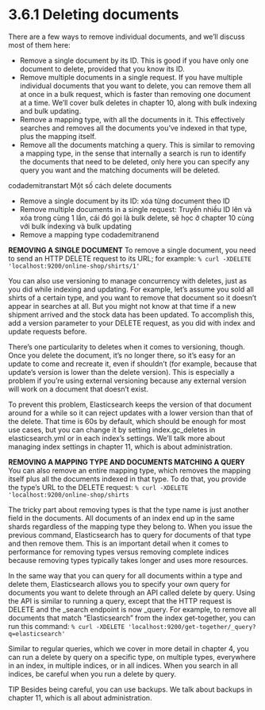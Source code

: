 # 3.6.1 Deleting documents
There are a few ways to remove individual documents, and we’ll discuss most of them here:
- Remove a single document by its ID. This is good if you have only one document to delete, provided that you know its ID.
- Remove multiple documents in a single request. If you have multiple individual documents that you want to delete, you can remove them all at once in a bulk request, which is faster than removing one document at a time. We’ll cover bulk deletes in chapter 10, along with bulk indexing and bulk updating.
- Remove a mapping type, with all the documents in it. This effectively searches and removes all the documents you’ve indexed in that type, plus the mapping itself.
- Remove all the documents matching a query. This is similar to removing a mapping type, in the sense that internally a search is run to identify the documents that need to be deleted, only here you can specify any query you want and the matching documents will be deleted.

codademitranstart
Một số cách delete documents
- Remove a single document by its ID: xóa từng document theo ID
- Remove multiple documents in a single request: Truyền nhiều ID lên và xóa trong cùng 1 lần, cái đó gọi là bulk delete, sẽ học ở chapter 10 cùng với bulk indexing và bulk updating
- Remove a mapping type
codademitranend

**REMOVING A SINGLE DOCUMENT**
To remove a single document, you need to send an HTTP DELETE request to its URL; for example:
`% curl -XDELETE 'localhost:9200/online-shop/shirts/1'`

You can also use versioning to manage concurrency with deletes, just as you did while indexing and updating. For example, let’s assume you sold all shirts of a certain type, and you want to remove that document so it doesn’t appear in searches at all. But you might not know at that time if a new shipment arrived and the stock data has been updated. To accomplish this, add a version parameter to your DELETE request, as you did with index and update requests before.

There’s one particularity to deletes when it comes to versioning, though. Once you delete the document, it’s no longer there, so it’s easy for an update to come and recreate it, even if shouldn’t (for example, because that update’s version is lower than the delete version). This is especially a problem if you’re using external versioning because any external version will work on a document that doesn’t exist.

To prevent this problem, Elasticsearch keeps the version of that document around for a while so it can reject updates with a lower version than that of the delete. That time is 60s by default, which should be enough for most use cases, but you can change it by setting index.gc_deletes in elasticsearch.yml or in each index’s settings. We’ll talk more about managing index settings in chapter 11, which is about administration.

**REMOVING A MAPPING TYPE AND DOCUMENTS MATCHING A QUERY**
You can also remove an entire mapping type, which removes the mapping itself plus all the documents indexed in that type. To do that, you provide the type’s URL to the DELETE request:
`% curl -XDELETE 'localhost:9200/online-shop/shirts`

The tricky part about removing types is that the type name is just another field in the documents. All documents of an index end up in the same shards regardless of the mapping type they belong to. When you issue the previous command, Elasticsearch has to query for documents of that type and then remove them. This is an important detail when it comes to performance for removing types versus removing complete indices because removing types typically takes longer and uses more resources.

In the same way that you can query for all documents within a type and delete them, Elasticsearch allows you to specify your own query for documents you want to delete through an API called delete by query. Using the API is similar to running a query, except that the HTTP request is DELETE and the _search endpoint is now _query. For example, to remove all documents that match “Elasticsearch” from the index get-together, you can run this command:
`% curl -XDELETE 'localhost:9200/get-together/_query?q=elasticsearch'`

Similar to regular queries, which we cover in more detail in chapter 4, you can run a delete by query on a specific type, on multiple types, everywhere in an index, in multiple indices, or in all indices. When you search in all indices, be careful when you run a delete by query.

TIP Besides being careful, you can use backups. We talk about backups in chapter 11, which is all about administration.